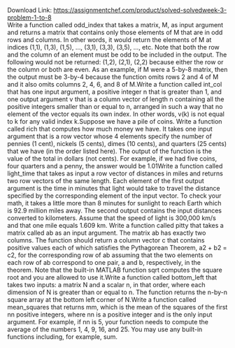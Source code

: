 Download Link: https://assignmentchef.com/product/solved-solvedweek-3-problem-1-to-8
<br>
Write a function called odd_index that takes a matrix, M, as input argument and returns a matrix that contains only those elements of M that are in odd rows and columns. In other words, it would return the elements of M at indices (1,1), (1,3), (1,5), …, (3,1), (3,3), (3,5), …, etc. Note that both the row and the column of an element must be odd to be included in the output. The following would not be returned: (1,2), (2,1), (2,2) because either the row or the column or both are even. As an example, if M were a 5-by-8 matrix, then the output must be 3-by-4 because the function omits rows 2 and 4 of M and it also omits columns 2, 4, 6, and 8 of M.Write a function called int_col that has one input argument, a positive integer n that is greater than 1, and one output argument v that is a column vector of length n containing all the positive integers smaller than or equal to n, arranged in such a way that no element of the vector equals its own index. In other words, v(k) is not equal to k for any valid index k.Suppose we have a pile of coins. Write a function called rich that computes how much money we have. It takes one input argument that is a row vector whose 4 elements specify the number of pennies (1 cent), nickels (5 cents), dimes (10 cents), and quarters (25 cents) that we have (in the order listed here). The output of the function is the value of the total in dollars (not cents). For example, if we had five coins, four quarters and a penny, the answer would be 1.01Write a function called light_time that takes as input a row vector of distances in miles and returns two row vectors of the same length. Each element of the first output argument is the time in minutes that light would take to travel the distance specified by the corresponding element of the input vector. To check your math, it takes a little more than 8 minutes for sunlight to reach Earth which is 92.9 million miles away. The second output contains the input distances converted to kilometers. Assume that the speed of light is 300,000 km/s and that one mile equals 1.609 km. Write a function called pitty that takes a matrix called ab as an input argument. The matrix ab has exactly two columns. The function should return a column vector c that contains positive values each of which satisfies the Pythagorean Theorem, a2 + b2 = c2, for the corresponding row of ab assuming that the two elements on each row of ab correspond to one pair, a and b, respectively, in the theorem. Note that the built-in MATLAB function sqrt computes the square root and you are allowed to use it.Write a function called bottom_left that takes two inputs: a matrix N and a scalar n, in that order, where each dimension of N is greater than or equal to n. The function returns the n-by-n square array at the bottom left corner of N.Write a function called mean_squares that returns mm, which is the mean of the squares of the first nn positive integers, where nn is a positive integer and is the only input argument. For example, if nn is 5, your function needs to compute the average of the numbers 1, 4, 9, 16, and 25. You may use any built-in functions including, for example, sum.